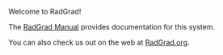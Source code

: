 Welcome to RadGrad!

The [RadGrad Manual](https://radgrad.gitbooks.io/radgrad-manual/content/) provides documentation for this system. 

You can also check us out on the web at [RadGrad.org](http://radgrad.org).